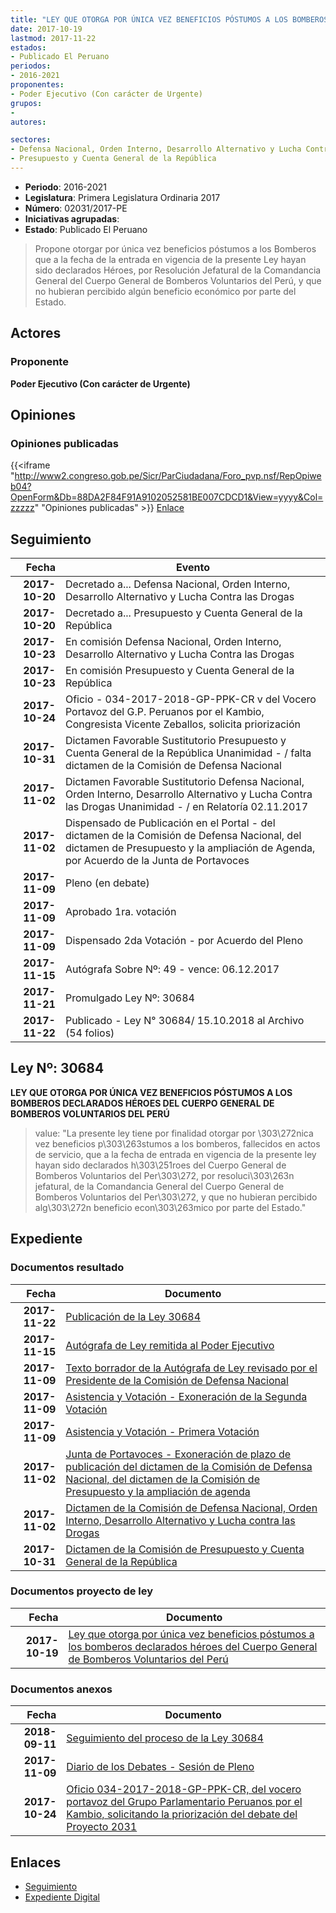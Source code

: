 ```yaml
---
title: "LEY QUE OTORGA POR ÚNICA VEZ BENEFICIOS PÓSTUMOS A LOS BOMBEROS DECLARADOS HÉROES DEL CUERPO GENERAL DE BOMBEROS VOLUNTARIOS DEL PERÚ"
date: 2017-10-19
lastmod: 2017-11-22
estados:
- Publicado El Peruano
periodos:
- 2016-2021
proponentes:
- Poder Ejecutivo (Con carácter de Urgente)
grupos:
- 
autores:

sectores:
- Defensa Nacional, Orden Interno, Desarrollo Alternativo y Lucha Contra las Drogas
- Presupuesto y Cuenta General de la República
---
```

- **Periodo**: 2016-2021
- **Legislatura**: Primera Legislatura Ordinaria 2017
- **Número**: 02031/2017-PE
- **Iniciativas agrupadas**: 
- **Estado**: Publicado El Peruano

> Propone otorgar por única vez beneficios póstumos a los Bomberos que a la fecha de la entrada en vigencia de la presente Ley hayan sido declarados Héroes, por Resolución Jefatural de la Comandancia General del Cuerpo General de Bomberos Voluntarios del Perú, y que no hubieran percibido algún beneficio económico por parte del Estado.


## Actores

### Proponente

**Poder Ejecutivo (Con carácter de Urgente)**

## Opiniones

### Opiniones publicadas

{{<iframe "http://www2.congreso.gob.pe/Sicr/ParCiudadana/Foro_pvp.nsf/RepOpiweb04?OpenForm&Db=88DA2F84F91A9102052581BE007CDCD1&View=yyyy&Col=zzzzz" "Opiniones publicadas" >}}
[Enlace](http://www2.congreso.gob.pe/Sicr/ParCiudadana/Foro_pvp.nsf/RepOpiweb04?OpenForm&Db=88DA2F84F91A9102052581BE007CDCD1&View=yyyy&Col=zzzzz)


## Seguimiento

| Fecha | Evento |
|------:|--------|
| **2017-10-20** | Decretado a... Defensa Nacional, Orden Interno, Desarrollo Alternativo y Lucha Contra las Drogas |
| **2017-10-20** | Decretado a... Presupuesto y Cuenta General de la República |
| **2017-10-23** | En comisión Defensa Nacional, Orden Interno, Desarrollo Alternativo y Lucha Contra las Drogas |
| **2017-10-23** | En comisión Presupuesto y Cuenta General de la República |
| **2017-10-24** | Oficio - 034-2017-2018-GP-PPK-CR v del Vocero Portavoz del G.P. Peruanos por el Kambio, Congresista Vicente Zeballos, solicita priorización |
| **2017-10-31** | Dictamen Favorable Sustitutorio Presupuesto y Cuenta General de la República Unanimidad - / falta dictamen de la Comisión de Defensa Nacional |
| **2017-11-02** | Dictamen Favorable Sustitutorio Defensa Nacional, Orden Interno, Desarrollo Alternativo y Lucha Contra las Drogas Unanimidad - / en Relatoría 02.11.2017 |
| **2017-11-02** | Dispensado de Publicación en el Portal - del dictamen de la Comisión de Defensa Nacional, del dictamen de Presupuesto y la ampliación de Agenda, por Acuerdo de la Junta de Portavoces |
| **2017-11-09** | Pleno (en debate) |
| **2017-11-09** | Aprobado 1ra. votación |
| **2017-11-09** | Dispensado 2da Votación - por Acuerdo del Pleno |
| **2017-11-15** | Autógrafa Sobre Nº: 49 - vence: 06.12.2017 |
| **2017-11-21** | Promulgado Ley Nº: 30684 |
| **2017-11-22** | Publicado - Ley N° 30684/ 15.10.2018 al Archivo (54 folios) |

## Ley Nº: 30684

**LEY QUE OTORGA POR ÚNICA VEZ BENEFICIOS PÓSTUMOS A LOS BOMBEROS DECLARADOS HÉROES DEL CUERPO GENERAL DE BOMBEROS VOLUNTARIOS DEL PERÚ**

> value: "La presente ley tiene por finalidad otorgar por \303\272nica vez beneficios p\303\263stumos a los bomberos, fallecidos en actos de servicio, que a la fecha de entrada en vigencia de la presente ley hayan sido declarados h\303\251roes del Cuerpo General de Bomberos Voluntarios del Per\303\272, por resoluci\303\263n jefatural, de la Comandancia General del Cuerpo General de Bomberos Voluntarios del Per\303\272, y que no hubieran percibido alg\303\272n beneficio econ\303\263mico por parte del Estado."


## Expediente

### Documentos resultado

| Fecha | Documento |
|------:|-----------|
| **2017-11-22** | [Publicación de la Ley 30684](http://www.leyes.congreso.gob.pe/Documentos/2016_2021/ADLP/Normas_Legales/30684-LEY.pdf) |
| **2017-11-15** | [Autógrafa de Ley remitida al Poder Ejecutivo](http://www.leyes.congreso.gob.pe/Documentos/2016_2021/Autografas/Ley_y_de_Resolucion_Legislativa/AU0203120171115.PDF) |
| **2017-11-09** | [Texto borrador de la Autógrafa de Ley revisado por el Presidente de la Comisión de Defensa Nacional](http://www.leyes.congreso.gob.pe/Documentos/2016_2021/Texto_Borrador_de_Autografa/BAU0203120171109.PDF) |
| **2017-11-09** | [Asistencia y Votación - Exoneración de la Segunda Votación](http://www.leyes.congreso.gob.pe/Documentos/2016_2021/Asistencia_y_Votacion/Proyectos_de_Ley/Exoneracion_de_Segunda_Votacion/ESV0203120171109..pdf) |
| **2017-11-09** | [Asistencia y Votación - Primera Votación](http://www.leyes.congreso.gob.pe/Documentos/2016_2021/Asistencia_y_Votacion/Proyectos_de_Ley/AV0203120171109.pdf) |
| **2017-11-02** | [Junta de Portavoces - Exoneración de plazo de publicación del dictamen de la Comisión de Defensa Nacional, del dictamen de la Comisión de Presupuesto y la ampliación de agenda](http://www.leyes.congreso.gob.pe/Documentos/2016_2021/Acuerdos/Junta_Portavoces/AJP0203120171102.pdf) |
| **2017-11-02** | [Dictamen de la Comisión de Defensa Nacional, Orden Interno, Desarrollo Alternativo y Lucha contra las Drogas](http://www.leyes.congreso.gob.pe/Documentos/2016_2021/Dictamenes/Proyectos_de_Ley/02031DC07MAY20171102..pdf) |
| **2017-10-31** | [Dictamen de la Comisión de Presupuesto y Cuenta General de la República](http://www.leyes.congreso.gob.pe/Documentos/2016_2021/Dictamenes/Proyectos_de_Ley/02031DC17MAY20171031..pdf) |

### Documentos proyecto de ley

| Fecha | Documento |
|------:|-----------|
| **2017-10-19** | [Ley que otorga por única vez beneficios póstumos a los bomberos declarados héroes del Cuerpo General de Bomberos Voluntarios del Perú](http://www.leyes.congreso.gob.pe/Documentos/2016_2021/Proyectos_de_Ley_y_de_Resoluciones_Legislativas/PL0203120171019..PDF) |

### Documentos anexos

| Fecha | Documento |
|------:|-----------|
| **2018-09-11** | [Seguimiento del proceso de la Ley 30684](http://www.leyes.congreso.gob.pe/Documentos/2016_2021/Seguimiento_de_Proyectos_de_Ley/02031PL20180911.PDF) |
| **2017-11-09** | [Diario de los Debates - Sesión de Pleno](http://www.leyes.congreso.gob.pe/Documentos/2016_2021/ADLP/Diario_Debates/30684-TDD.pdf) |
| **2017-10-24** | [Oficio 034-2017-2018-GP-PPK-CR, del vocero portavoz del Grupo Parlamentario Peruanos por el Kambio, solicitando la priorización del debate del Proyecto 2031](http://www.leyes.congreso.gob.pe/Documentos/2016_2021/Oficios/Congresistas/OFICIO-034-2017-2018-GP-PPK-CR.PDF) |

## Enlaces

- [Seguimiento](http://www2.congreso.gob.pe/Sicr/TraDocEstProc/CLProLey2016.nsf/f7fff46988ca05b1052578e100829cc7/6e0a93378587efb2052581be006fa996?OpenDocument)
- [Expediente Digital](http://www2.congreso.gob.pe/Sicr/TraDocEstProc/Expvirt_2011.nsf/visbusqptramdoc1621/02031?opendocument)

